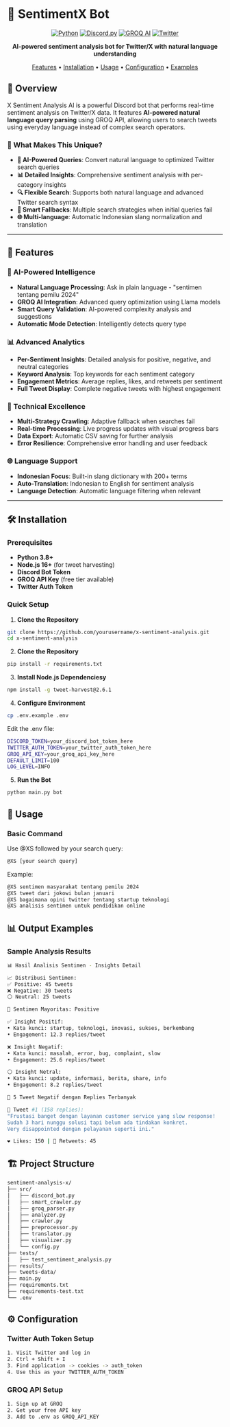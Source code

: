 # 🤖 SentimentX Bot

<div align="center">

[![Python](https://img.shields.io/badge/Python-3.8+-blue.svg)](https://python.org)
[![Discord.py](https://img.shields.io/badge/Discord.py-2.3+-7289da.svg)](https://discord.py)
[![GROQ AI](https://img.shields.io/badge/GROQ-AI%20Powered-00ff00.svg)](https://groq.com)
[![Twitter](https://img.shields.io/badge/Twitter-API-1da1f2.svg)](https://twitter.com)

**AI-powered sentiment analysis bot for Twitter/X with natural language understanding**

[Features](#-features) • [Installation](#-installation) • [Usage](#-usage) • [Configuration](#-configuration) • [Examples](#-examples)

</div>

## 🌟 Overview

X Sentiment Analysis AI is a powerful Discord bot that performs real-time sentiment analysis on Twitter/X data. It features **AI-powered natural language query parsing** using GROQ API, allowing users to search tweets using everyday language instead of complex search operators.

### 🎯 What Makes This Unique?

- **🤖 AI-Powered Queries**: Convert natural language to optimized Twitter search queries
- **📊 Detailed Insights**: Comprehensive sentiment analysis with per-category insights
- **🔍 Flexible Search**: Supports both natural language and advanced Twitter search syntax
- **💫 Smart Fallbacks**: Multiple search strategies when initial queries fail
- **🌐 Multi-language**: Automatic Indonesian slang normalization and translation

---

## 🚀 Features

### 🤖 AI-Powered Intelligence
- **Natural Language Processing**: Ask in plain language - "sentimen tentang pemilu 2024"
- **GROQ AI Integration**: Advanced query optimization using Llama models
- **Smart Query Validation**: AI-powered complexity analysis and suggestions
- **Automatic Mode Detection**: Intelligently detects query type

### 📊 Advanced Analytics
- **Per-Sentiment Insights**: Detailed analysis for positive, negative, and neutral categories
- **Keyword Analysis**: Top keywords for each sentiment category
- **Engagement Metrics**: Average replies, likes, and retweets per sentiment
- **Full Tweet Display**: Complete negative tweets with highest engagement

### 🔧 Technical Excellence
- **Multi-Strategy Crawling**: Adaptive fallback when searches fail
- **Real-time Processing**: Live progress updates with visual progress bars
- **Data Export**: Automatic CSV saving for further analysis
- **Error Resilience**: Comprehensive error handling and user feedback

### 🌐 Language Support
- **Indonesian Focus**: Built-in slang dictionary with 200+ terms
- **Auto-Translation**: Indonesian to English for sentiment analysis
- **Language Detection**: Automatic language filtering when relevant

---

## 🛠 Installation

### Prerequisites

- **Python 3.8+**
- **Node.js 16+** (for tweet harvesting)
- **Discord Bot Token**
- **GROQ API Key** (free tier available)
- **Twitter Auth Token**

### Quick Setup

1. **Clone the Repository**
```bash
git clone https://github.com/yourusername/x-sentiment-analysis.git
cd x-sentiment-analysis
```

2. **Clone the Repository**
```bash
pip install -r requirements.txt
```

3. **Install Node.js Dependenciesy**
```bash
npm install -g tweet-harvest@2.6.1
```

4. **Configure Environment**
```bash
cp .env.example .env
```
Edit the .env file:
```bash
DISCORD_TOKEN=your_discord_bot_token_here
TWITTER_AUTH_TOKEN=your_twitter_auth_token_here  
GROQ_API_KEY=your_groq_api_key_here
DEFAULT_LIMIT=100
LOG_LEVEL=INFO
```

5. **Run the Bot**
```bash
python main.py bot
```

## 📖 Usage

### Basic Command
Use @XS followed by your search query:
```bash
@XS [your search query]
```
Example:
```bash
@XS sentimen masyarakat tentang pemilu 2024
@XS tweet dari jokowi bulan januari
@XS bagaimana opini twitter tentang startup teknologi
@XS analisis sentimen untuk pendidikan online
```
## 📊 Output Examples
### Sample Analysis Results
```bash
📊 Hasil Analisis Sentimen - Insights Detail

📈 Distribusi Sentimen:
✅ Positive: 45 tweets
❌ Negative: 30 tweets  
⚪ Neutral: 25 tweets

🎯 Sentimen Mayoritas: Positive

✅ Insight Positif:
• Kata kunci: startup, teknologi, inovasi, sukses, berkembang
• Engagement: 12.3 replies/tweet

❌ Insight Negatif:
• Kata kunci: masalah, error, bug, complaint, slow
• Engagement: 25.6 replies/tweet

⚪ Insight Netral:
• Kata kunci: update, informasi, berita, share, info
• Engagement: 8.2 replies/tweet
```

```bash
🔻 5 Tweet Negatif dengan Replies Terbanyak

📝 Tweet #1 (158 replies):
"Frustasi banget dengan layanan customer service yang slow response! 
Sudah 3 hari nunggu solusi tapi belum ada tindakan konkret. 
Very disappointed dengan pelayanan seperti ini."

❤️ Likes: 150 | 🔄 Retweets: 45
```

## 🏗 Project Structure
```bash
sentiment-analysis-x/
├── src/
│   ├── discord_bot.py
│   ├── smart_crawler.py
│   ├── groq_parser.py
│   ├── analyzer.py
│   ├── crawler.py
│   ├── preprocessor.py
│   ├── translator.py
│   ├── visualizer.py
│   └── config.py
├── tests/
│   ├── test_sentiment_analysis.py
├── results/
├── tweets-data/
├── main.py
├── requirements.txt
├── requirements-test.txt
└── .env
```

## ⚙️ Configuration
### Twitter Auth Token Setup
```bash
1. Visit Twitter and log in
2. Ctrl + Shift + I
3. Find application -> cookies -> auth_token
4. Use this as your TWITTER_AUTH_TOKEN
```
### GROQ API Setup
```bash
1. Sign up at GROQ
2. Get your free API key
3. Add to .env as GROQ_API_KEY
```
